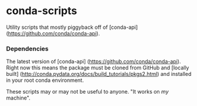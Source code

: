 # conda-scripts
Utility scripts that mostly piggyback off of [conda-api] (https://github.com/conda/conda-api).  

### Dependencies  
The latest version of [conda-api] (https://github.com/conda/conda-api). Right now this means the package must be cloned from GitHub and [locally built] (http://conda.pydata.org/docs/build_tutorials/pkgs2.html) and installed in your root conda environment.  

These scripts may or may not be useful to anyone. "It works on *my* machine".
